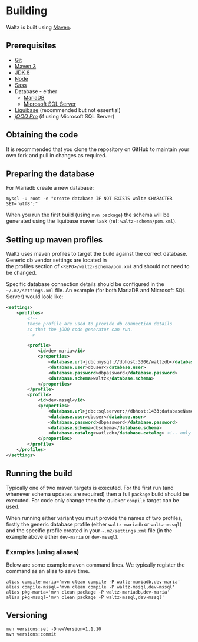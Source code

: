 # Building

Waltz is built using [Maven](https://maven.apache.org/).

## Prerequisites

- [Git](https://git-scm.com/)
- [Maven 3](https://maven.apache.org/)
- [JDK 8](http://www.oracle.com/technetwork/java/javase/overview/index.html)
- [Node](https://nodejs.org/en/)
- [Sass](http://sass-lang.com/)
- Database - either
  - [MariaDB](https://mariadb.org/)
  - [Microsoft SQL Server](https://www.microsoft.com/en-gb/sql-server/)
- [Liquibase](http://www.liquibase.org/) (recommended but not essential)
- [_jOOQ Pro_](https://www.jooq.org/download/) (if using Microsoft SQL Server) 

## Obtaining the code

It is recommended that you clone the repository on GitHub to maintain your own fork and pull in changes as required.

## Preparing the database

For Mariadb create a new database:
```
mysql -u root -e "create database IF NOT EXISTS waltz CHARACTER SET='utf8';"
```

When you run the first build (using `mvn package`) the schema will be generated using the liquibase maven task (ref: `waltz-schema/pom.xml`).  

## Setting up maven profiles

Waltz uses maven profiles to target the build against the correct database.  Generic db vendor settings are located in  
the profiles section of `<REPO>/waltz-schema/pom.xml` and should not need to be changed.

Specific database connection details should be configured in the 
`~/.m2/settings.xml` file.  An example (for both MariaDB and Microsoft 
SQL Server) would look like:

```xml
<settings>
    <profiles>
        <!--
        these profile are used to provide db connection details
        so that the jOOQ code generator can run.
        -->

        <profile>
            <id>dev-maria</id>
            <properties>
                <database.url>jdbc:mysql://dbhost:3306/waltzdb</database.url>
                <database.user>dbuser</database.user>
                <database.password>dbpassword</database.password>
                <database.schema>waltz</database.schema>
            </properties>
        </profile>
        <profile>
            <id>dev-mssql</id>
            <properties>
                <database.url>jdbc:sqlserver://dbhost:1433;databaseName=waltzdb</database.url>
                <database.user>dbuser</database.user>
                <database.password>dbpassword</database.password>
                <database.schema>dbschema</database.schema>
                <database.catalog>watlzdb</database.catalog> <!-- only req'd for code gen w/ mssql -->
            </properties>
        </profile>
    </profiles>
</settings>
```


## Running the build

Typically one of two maven targets is executed.  For the first run (and whenever schema updates are required) then a full `package` build should be executed.  For code only change then the quicker `compile` target can be used.

When running either variant you must provide the names of two profiles, firstly the generic database profile (either `waltz-mariadb` or `waltz-mssql`) and the specific profile created in your `~.m2/settings.xml` file (in the example above either `dev-maria` or `dev-mssql`).

### Examples (using aliases)

Below are some example maven command lines.  We typically register the command as an alias to save time.

```
alias compile-maria='mvn clean compile -P waltz-mariadb,dev-maria'
alias compile-mssql='mvn clean compile -P waltz-mssql,dev-mssql'
alias pkg-maria='mvn clean package -P waltz-mariadb,dev-maria'
alias pkg-mssql='mvn clean package -P waltz-mssql,dev-mssql'
```


## Versioning

```
mvn versions:set -DnewVersion=1.1.10
mvn versions:commit
```
